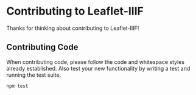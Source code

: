 # Contributing to Leaflet-IIIF

Thanks for thinking about contributing to Leaflet-IIIF!

## Contributing Code

When contributing code, please follow the code and whitespace styles already established. Also test your new functionality by writing a test and running the test suite.

```
npm test
```
